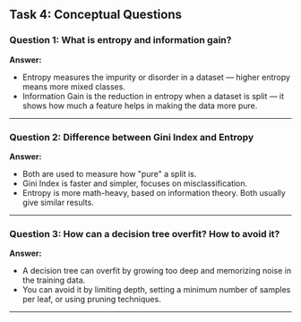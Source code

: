 ## Task 4: Conceptual Questions

### Question 1: What is entropy and information gain?

**Answer:**
- Entropy measures the impurity or disorder in a dataset — higher entropy means more mixed classes.
- Information Gain is the reduction in entropy when a dataset is split — it shows how much a feature helps in making the data more pure.

---

### Question 2: Difference between Gini Index and Entropy

**Answer:**

- Both are used to measure how "pure" a split is.
- Gini Index is faster and simpler, focuses on misclassification.
- Entropy is more math-heavy, based on information theory. Both usually give similar results.

---

### Question 3: How can a decision tree overfit? How to avoid it?

**Answer:**

- A decision tree can overfit by growing too deep and memorizing noise in the training data.
- You can avoid it by limiting depth, setting a     minimum number of samples per leaf, or using pruning techniques.


---

